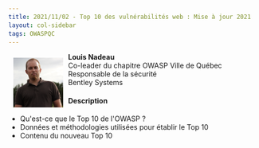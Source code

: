 ```yaml
---
title: 2021/11/02 - Top 10 des vulnérabilités web : Mise à jour 2021
layout: col-sidebar
tags: OWASPQC
---
```


<img align="left" style="padding: 10px;" width="100px" src="../../assets/images/200px-LouisNadeau.png" />

**Louis Nadeau**
<br>Co-leader du chapitre OWASP Ville de Québec
<br>Responsable de la sécurité
<br>Bentley Systems<br>

#### Description

  - Qu'est-ce que le Top 10 de l'OWASP ?
  - Données et méthodologies utilisées pour établir le Top 10
  - Contenu du nouveau Top 10
<br>

